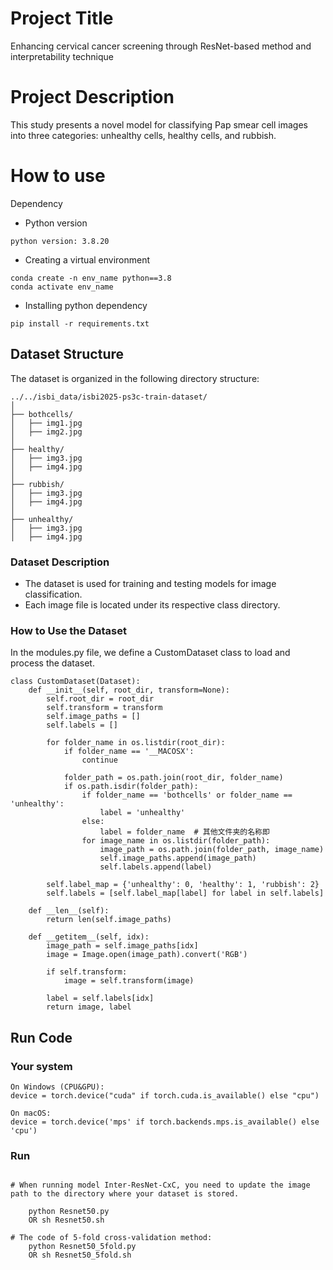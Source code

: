 
# Project Title
Enhancing cervical cancer screening through ResNet-based method and interpretability technique

# Project Description
This study presents a novel model for classifying Pap smear cell images into three categories: unhealthy cells, healthy cells, and rubbish. 
# How to use
Dependency
* Python version
```
python version: 3.8.20
```

* Creating a virtual environment
```
conda create -n env_name python==3.8
conda activate env_name 
```

* Installing python dependency 
```
pip install -r requirements.txt
```

## Dataset Structure

The dataset is organized in the following directory structure:
```
../../isbi_data/isbi2025-ps3c-train-dataset/
│
├── bothcells/
│   ├── img1.jpg
│   ├── img2.jpg
│
├── healthy/
│   ├── img3.jpg
│   ├── img4.jpg
│
├── rubbish/
│   ├── img3.jpg
│   ├── img4.jpg
│
├── unhealthy/
│   ├── img3.jpg
│   ├── img4.jpg
```

### Dataset Description

- The dataset is used for training and testing models for image classification.
- Each image file is located under its respective class directory.

### How to Use the Dataset

In the modules.py file, we define a CustomDataset class to load and process the dataset.
```
class CustomDataset(Dataset):
    def __init__(self, root_dir, transform=None):
        self.root_dir = root_dir
        self.transform = transform
        self.image_paths = []
        self.labels = []

        for folder_name in os.listdir(root_dir):
            if folder_name == '__MACOSX':
                continue

            folder_path = os.path.join(root_dir, folder_name)
            if os.path.isdir(folder_path):
                if folder_name == 'bothcells' or folder_name == 'unhealthy':
                    label = 'unhealthy'
                else:
                    label = folder_name  # 其他文件夹的名称即
                for image_name in os.listdir(folder_path):
                    image_path = os.path.join(folder_path, image_name)
                    self.image_paths.append(image_path)
                    self.labels.append(label)

        self.label_map = {'unhealthy': 0, 'healthy': 1, 'rubbish': 2}
        self.labels = [self.label_map[label] for label in self.labels]

    def __len__(self):
        return len(self.image_paths)

    def __getitem__(self, idx):
        image_path = self.image_paths[idx]
        image = Image.open(image_path).convert('RGB') 

        if self.transform:
            image = self.transform(image)

        label = self.labels[idx]
        return image, label

```


## Run Code


### Your system
```
On Windows (CPU&GPU):
device = torch.device("cuda" if torch.cuda.is_available() else "cpu")

On macOS:
device = torch.device('mps' if torch.backends.mps.is_available() else 'cpu')
```


### Run
```

# When running model Inter-ResNet-CxC, you need to update the image path to the directory where your dataset is stored.

    python Resnet50.py
    OR sh Resnet50.sh
 
# The code of 5-fold cross-validation method:
    python Resnet50_5fold.py
    OR sh Resnet50_5fold.sh

```